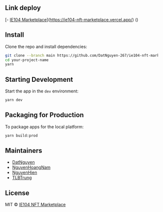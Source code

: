 ## Link deploy
[- [IE104 Marketplace](ie104-nft-marketplace.vercel.app)](https://ie104-nft-marketplace.vercel.app/)
()
## Install

Clone the repo and install dependencies:

```bash
git clone --branch main https://github.com/DatNguyen-267/ie104-nft-marketplace.git your-project-name
cd your-project-name
yarn
```

## Starting Development

Start the app in the `dev` environment:

```bash
yarn dev
```

## Packaging for Production

To package apps for the local platform:

```bash
yarn build:prod
```

## Maintainers

- [DatNguyen](https://github.com/DatNguyen-267)
- [NguyenHoangNam](https://github.com/NguyenHoangNam-19520171)
- [NguyenHien](https://github.com/NguyenHien071202)
- [TLBTrung](https://github.com/TLBTrung-222)

## License

MIT © [IE104 NFT Marketplace](https://github.com/DatNguyen-267/ie104-nft-marketplace)
